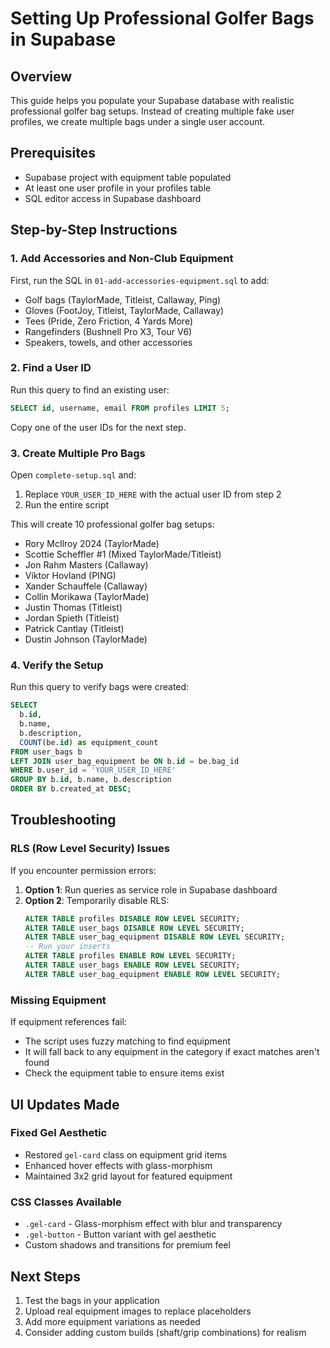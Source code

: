 # Setting Up Professional Golfer Bags in Supabase

## Overview
This guide helps you populate your Supabase database with realistic professional golfer bag setups. Instead of creating multiple fake user profiles, we create multiple bags under a single user account.

## Prerequisites
- Supabase project with equipment table populated
- At least one user profile in your profiles table
- SQL editor access in Supabase dashboard

## Step-by-Step Instructions

### 1. Add Accessories and Non-Club Equipment
First, run the SQL in `01-add-accessories-equipment.sql` to add:
- Golf bags (TaylorMade, Titleist, Callaway, Ping)
- Gloves (FootJoy, Titleist, TaylorMade, Callaway)
- Tees (Pride, Zero Friction, 4 Yards More)
- Rangefinders (Bushnell Pro X3, Tour V6)
- Speakers, towels, and other accessories

### 2. Find a User ID
Run this query to find an existing user:
```sql
SELECT id, username, email FROM profiles LIMIT 5;
```

Copy one of the user IDs for the next step.

### 3. Create Multiple Pro Bags
Open `complete-setup.sql` and:
1. Replace `YOUR_USER_ID_HERE` with the actual user ID from step 2
2. Run the entire script

This will create 10 professional golfer bag setups:
- Rory McIlroy 2024 (TaylorMade)
- Scottie Scheffler #1 (Mixed TaylorMade/Titleist)
- Jon Rahm Masters (Callaway)
- Viktor Hovland (PING)
- Xander Schauffele (Callaway)
- Collin Morikawa (TaylorMade)
- Justin Thomas (Titleist)
- Jordan Spieth (Titleist)
- Patrick Cantlay (Titleist)
- Dustin Johnson (TaylorMade)

### 4. Verify the Setup
Run this query to verify bags were created:
```sql
SELECT 
  b.id,
  b.name,
  b.description,
  COUNT(be.id) as equipment_count
FROM user_bags b
LEFT JOIN user_bag_equipment be ON b.id = be.bag_id
WHERE b.user_id = 'YOUR_USER_ID_HERE'
GROUP BY b.id, b.name, b.description
ORDER BY b.created_at DESC;
```

## Troubleshooting

### RLS (Row Level Security) Issues
If you encounter permission errors:

1. **Option 1**: Run queries as service role in Supabase dashboard
2. **Option 2**: Temporarily disable RLS:
   ```sql
   ALTER TABLE profiles DISABLE ROW LEVEL SECURITY;
   ALTER TABLE user_bags DISABLE ROW LEVEL SECURITY;
   ALTER TABLE user_bag_equipment DISABLE ROW LEVEL SECURITY;
   -- Run your inserts
   ALTER TABLE profiles ENABLE ROW LEVEL SECURITY;
   ALTER TABLE user_bags ENABLE ROW LEVEL SECURITY;
   ALTER TABLE user_bag_equipment ENABLE ROW LEVEL SECURITY;
   ```

### Missing Equipment
If equipment references fail:
- The script uses fuzzy matching to find equipment
- It will fall back to any equipment in the category if exact matches aren't found
- Check the equipment table to ensure items exist

## UI Updates Made

### Fixed Gel Aesthetic
- Restored `gel-card` class on equipment grid items
- Enhanced hover effects with glass-morphism
- Maintained 3x2 grid layout for featured equipment

### CSS Classes Available
- `.gel-card` - Glass-morphism effect with blur and transparency
- `.gel-button` - Button variant with gel aesthetic
- Custom shadows and transitions for premium feel

## Next Steps
1. Test the bags in your application
2. Upload real equipment images to replace placeholders
3. Add more equipment variations as needed
4. Consider adding custom builds (shaft/grip combinations) for realism